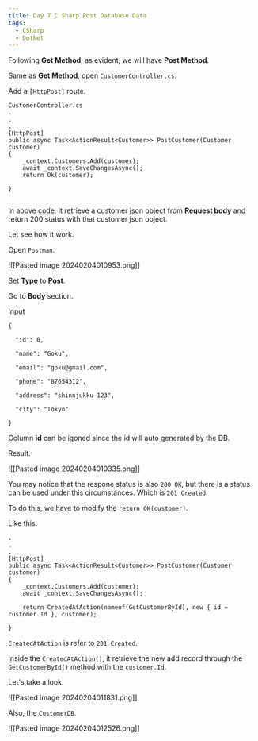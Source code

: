 ```yaml
---
title: Day 7 C Sharp Post Database Data
tags:
  - CSharp
  - DotNet
---
```

Following **Get Method**, as evident, we will have **Post Method**.

Same as **Get Method**, open `CustomerController.cs`.

Add a `[HttpPost]` route.

```
CustomerController.cs
.
.
.
[HttpPost]
public async Task<ActionResult<Customer>> PostCustomer(Customer customer)
{
    _context.Customers.Add(customer);
    await _context.SaveChangesAsync();
    return Ok(customer);

}


```

In above code, it retrieve a customer json object from **Request body** and return 200 status with that customer json object.

Let see how it work.

Open `Postman`.

![[Pasted image 20240204010953.png]]

Set **Type** to **Post**. 

Go to **Body** section.

Input 

```
{

  "id": 0,

  "name": "Goku",

  "email": "goku@gmail.com",

  "phone": "87654312",

  "address": "shinnjukku 123",

  "city": "Tokyo"

}
```

Column **id** can be igoned since the id will auto generated by the DB.

Result.

![[Pasted image 20240204010335.png]]

You may notice that the respone status is also `200 OK`, but there is a status can be used under this circumstances. Which is `201 Created`.

To do this, we have to modify the `return OK(customer)`.

Like this.

```
.
.
.
[HttpPost]
public async Task<ActionResult<Customer>> PostCustomer(Customer customer)
{
    _context.Customers.Add(customer);
    await _context.SaveChangesAsync();

    return CreatedAtAction(nameof(GetCustomerById), new { id = customer.Id }, customer);

}
```

`CreatedAtAction` is refer to `201 Created`.

Inside the `CreatedAtAction()`, it retrieve the new add record through the `GetCustomerById()` method with the `customer.Id`.

Let's take a look.

![[Pasted image 20240204011831.png]]

Also, the `CustomerDB`.

![[Pasted image 20240204012526.png]]